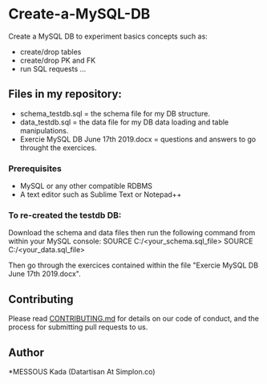 # Create-a-MySQL-DB
Create a MySQL DB to experiment basics concepts such as:
- create/drop tables
- create/drop PK and FK
- run SQL requests
...

## Files in my repository:
- schema_testdb.sql = the schema file for my DB structure.
- data_testdb.sql = the data file for my DB data loading and table manipulations.
- Exercie MySQL DB June 17th 2019.docx = questions and answers to go throught the exercices. 

### Prerequisites
- MySQL or any other compatible RDBMS
- A text editor such as Sublime Text or Notepad++

### To re-created the testdb DB:
Download the schema and data files then run the following command from within your MySQL console:
SOURCE C:<path to your schema.sql>/<your_schema.sql_file>
SOURCE C:<path to your data.sql>/<your_data.sql_file>

Then go through the exercices contained within the file "Exercie MySQL DB June 17th 2019.docx".  

## Contributing
Please read [CONTRIBUTING.md](https://gist.github.com/PurpleBooth/b24679402957c63ec426) for details on our code of conduct, and the process for submitting pull requests to us.

## Author
*MESSOUS Kada
(Datartisan At Simplon.co)

